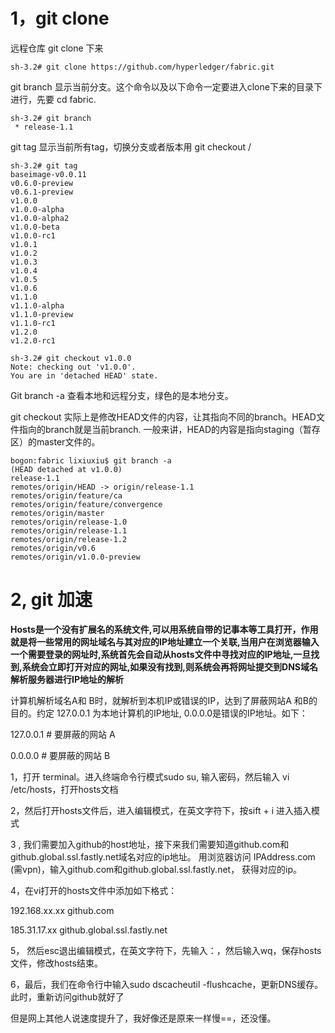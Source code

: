 # 1，git clone

远程仓库 git clone 下来

```
sh-3.2# git clone https://github.com/hyperledger/fabric.git
```

git branch 显示当前分支。这个命令以及以下命令一定要进入clone下来的目录下进行，先要 cd fabric.

```
sh-3.2# git branch
 * release-1.1
```

git tag 显示当前所有tag，切换分支或者版本用 git checkout  <tag>/<branch>

```
sh-3.2# git tag
baseimage-v0.0.11
v0.6.0-preview
v0.6.1-preview
v1.0.0
v1.0.0-alpha
v1.0.0-alpha2
v1.0.0-beta
v1.0.0-rc1
v1.0.1
v1.0.2
v1.0.3
v1.0.4
v1.0.5
v1.0.6
v1.1.0
v1.1.0-alpha
v1.1.0-preview
v1.1.0-rc1
v1.2.0
v1.2.0-rc1
```

```
sh-3.2# git checkout v1.0.0
Note: checking out 'v1.0.0'.
You are in 'detached HEAD' state.
```

Git branch -a 查看本地和远程分支，绿色的是本地分支。

git checkout 实际上是修改HEAD文件的内容，让其指向不同的branch。HEAD文件指向的branch就是当前branch. 一般来讲，HEAD的内容是指向staging（暂存区）的master文件的。

```
bogon:fabric lixiuxiu$ git branch -a
(HEAD detached at v1.0.0)
release-1.1
remotes/origin/HEAD -> origin/release-1.1
remotes/origin/feature/ca
remotes/origin/feature/convergence
remotes/origin/master
remotes/origin/release-1.0
remotes/origin/release-1.1
remotes/origin/release-1.2
remotes/origin/v0.6
remotes/origin/v1.0.0-preview
```



# 2,  git 加速

**Hosts是一个没有扩展名的系统文件,可以用系统自带的记事本等工具打开，作用就是将一些常用的网址域名与其对应的IP地址建立一个关联,当用户在浏览器输入一个需要登录的网址时,系统首先会自动从hosts文件中寻找对应的IP地址,一旦找到,系统会立即打开对应的网址,如果没有找到,则系统会再将网址提交到DNS域名解析服务器进行IP地址的解析**

计算机解析域名A和 B时，就解析到本机IP或错误的IP，达到了屏蔽网站A 和B的目的。约定 127.0.0.1 为本地计算机的IP地址, 0.0.0.0是错误的IP地址。如下：

127.0.0.1 # 要屏蔽的网站 A

0.0.0.0 # 要屏蔽的网站 B



1，打开 terminal。进入终端命令行模式sudo su, 输入密码，然后输入 vi /etc/hosts，打开hosts文档

2，然后打开hosts文件后，进入编辑模式，在英文字符下，按sift + i 进入插入模式

3 , 我们需要加入github的host地址，接下来我们需要知道github.com和github.global.ssl.fastly.net域名对应的ip地址。 用浏览器访问 IPAddress.com (需vpn)，输入github.com和github.global.ssl.fastly.net， 获得对应的ip。

4，在vi打开的hosts文件中添加如下格式：

192.168.xx.xx  github.com

185.31.17.xx   github.global.ssl.fastly.net

5， 然后esc退出编辑模式，在英文字符下，先输入：，然后输入wq，保存hosts文件，修改hosts结束。

6，最后，我们在命令行中输入sudo dscacheutil -flushcache，更新DNS缓存。此时，重新访问github就好了

但是网上其他人说速度提升了，我好像还是原来一样慢==，还没懂。